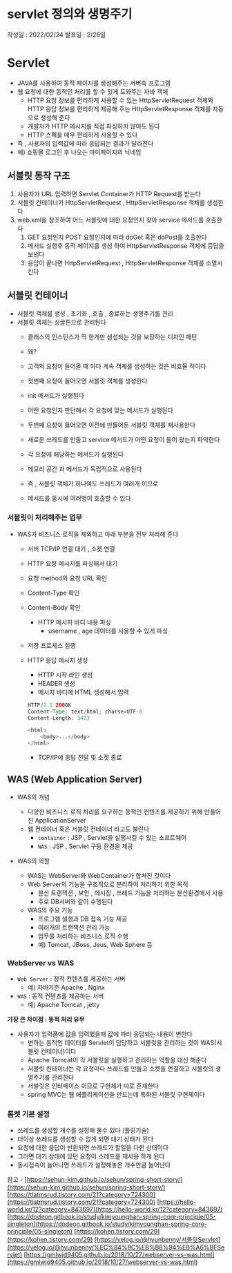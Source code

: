 # servlet 정의와 생명주기
작성일 : 2022/02/24 
발표일 : 2/26일



# Servlet

- JAVA를 사용하여 동적 페이지를 생성해주는 서버측 프로그램
- 웹 요청에 대한 동적인 처리를 할 수 있게 도와주는 자바 객체
    - HTTP 요청 정보를 편리하게 사용할 수 있는 HttpServletRequest  객체와 HTTP 응답 정보를 편리하게 제공해 주는 HttpServletResponse 객체를 자동으로 생성해 준다
    - 개발자가 HTTP 메시지를 직접 파싱하지 않아도 된다
    - HTTP 스펙을 매우 편리하게 사용할 수 있다
- 즉 , 사용자의 입력값에 따라 응답되는 결과가 달라진다
- 예) 쇼핑몰 로그인 후 나오는 마이페이지의 닉네임

## 서블릿 동작 구조

1. 사용자가 URL 입력하면 Servlet Container가 HTTP Request를 받는다
2. 서블릿 컨테이너가 HttpServletRequest , HttpServletResponse 객체를 생성한다
3. web.xml을 참조하여 어느 서블릿에 대한 요청인지 찾아 service 메서드를 호출한다
    1. GET 요청인지 POST 요청인지에 따라 doGet 혹은 doPost를 호출한다
    2. 메서드 실행후 동적 페이지를 생성 하여 HttpServletResponse 객체에 등답을 보낸다
    3. 응답이 끝나면 HttpServletRequest , HttpServletResponse 객체를 소멸시킨다
    

## 서블릿 컨테이너

- 서블릿 객체를 생성 , 초기화 , 호출 , 종료하는 생명주기를 관리
- 서블릿 객체는 싱글톤으로 관리된다
    - 클래스의 인스턴스가 딱 한개만 생성되는 것을 보장하는 디자인 패턴
    - 왜?
    - 고객의 요청이 들어올 때 마다 계속 객체를 생성하는 것은 비효율 적이다
    
    - 첫번째 요청이 들어오면 서블릿 객체를 생성한다
    - init 메서드가 실행된다
    - 어떤 요청인지 판단해서 각 요청에 맞는 메서드가 실행된다
    - 두번째 요청이 들어오면 이전에 만들어둔 서블릿 객체를 재사용한다
    - 새로운 쓰레드를 만들고 service 메서드가 어떤 요청이 들어 왔는지 파악한다
    - 각 요청에 해당하는 메서드가 실행된다
    - 메모리 공간 과 메서드가 독립적으로 사용된다
    - 즉 , 서블릿 객체가 하나여도 쓰레드가 여러개 이므로
    - 메서드를 동시에 여러명이 호출할 수 있다
    

### 서블릿이 처리해주는 업무

- WAS가 비즈니스 로직을 제외하고 아래 부분을 전부 처리해 준다
    - 서버 TCP/IP 연결 대기 , 소켓 연결
    - HTTP 요청 메시지를 파싱해서 대기
    - 요청 method와 요청 URL 확인
    - Content-Type 확인
    - Content-Body 확인
        - HTTP 메시지 바디 내용 파싱
            - username , age 데이터를 사용할 수 있게 파싱
    - 저장 프로세스 실행
    - HTTP 응답 메시지 생성
        - HTTP 시작 라인 생성
        - HEADER 생성
        - 메시지 바디에 HTML 생성해서 입력
        
        ```java
        HTTP/1.1 200OK
        Content-Type: text/html; charse=UTF-8
        Content-Length: 3423
        
        <html>
        	<body>...</body>
        </html>
        ```
        
        - TCP/IP에 응답 전달 및 소켓 종료
    

## WAS (Web Application Server)

- WAS의 개념
    - 다양한 비즈니스 로직 처리를 요구하는 동적인 컨텐츠를 제공하기 위해 만들어진 ApplicationServer
    - 웹 컨테이너 혹은 서블릿 컨테이너 라고도 불린다
        - `container` : JSP , Servlet을 실행시킬 수 있는 소프트웨어
        - `WAS` : JSP , Servlet 구동 환경을 제공

- WAS의 역할
    - WAS는 WebServer와 WebContainer가 합쳐진 것이다
    - Web Server의 기능을 구조적으로 분리하여 처리하기 위한 목적
        - 분산 트랜잭션 , 보안 , 메시징 , 쓰레드 기능을 처리하는 분산환경에서 사용
        - 주로 DB서버와 같이 수행된다
    - WAS의 주요 기능
        - 프로그램 샐행과 DB 접속 기능 제공
        - 여러개의 트랜잭션 관리 가능
        - 업무를 처리하는 비즈니스 로직 수행
        - 예) Tomcat, JBoss, Jeus, Web Sphere 등

        

### WebServer vs WAS

- `Web Server` : 정적 컨텐츠를 제공하는 서버
    - 예) 자바기준 Apache , Nginx
- `WAS` : 동적 컨텐츠를 제공하는 서버
    - 예) Apache Tomcat , jetty

**가장 큰 차이점 : 동적 처리 유무**

- 사용자가 입력폼에 값을 입력했을때 값에 따라 응답되는 내용이 변한다
    - 변하는 동적인 데이터를 Servlet이 담당하고 서블릿을 관리하는 것이 WAS(서블릿 컨테이너)이다
    - Apache Tomcat이 각 서블릿을 실행하고 관리하는 역할을 대신 해준다
    - 서블릿 컨테이너는 각 요청마다 쓰레드를 만들고 소켓을 연결하고 서블릿의 생명주기를 관리한다
    - 서블릿은 인터페이스 이므로 구현체가 따로 존재한다
    - spring MVC는 웹 애플리케이션을 만드는데 특화된 서블릿 구현체이다
    

### 톰켓 기본 설정

- 쓰레드를 생성할 개수를 설정해 둘수 있다 (풀링기술)
- 더이상 쓰레드를 생성할 수 없게 되면 대기 상태가 된다
- 요청에 대한 응답이 반환되면 쓰레드가 할일을 다한 상태이다
- 그러면 대기 상태에 있던 요청이 스레드를 재사용 하게 된다
- 동시접속이 늘어나면 쓰레드가 설정해놓은 개수만큼 늘어난다


참고 - 
[https://sehun-kim.github.io/sehun/spring-short-story/](https://sehun-kim.github.io/sehun/spring-short-story/)
[https://tlatmsrud.tistory.com/21?category=724300](https://tlatmsrud.tistory.com/21?category=724300)
[https://hello-world.kr/12?category=843697](https://hello-world.kr/12?category=843697)
[https://dodeon.gitbook.io/study/kimyounghan-spring-core-principle/05-singleton](https://dodeon.gitbook.io/study/kimyounghan-spring-core-principle/05-singleton)
[https://kohen.tistory.com/29](https://kohen.tistory.com/29)
[https://velog.io/@hyunbenny/서블릿Servlet](https://velog.io/@hyunbenny/%EC%84%9C%EB%B8%94%EB%A6%BFServlet)
[https://gmlwjd9405.github.io/2018/10/27/webserver-vs-was.html](https://gmlwjd9405.github.io/2018/10/27/webserver-vs-was.html)
